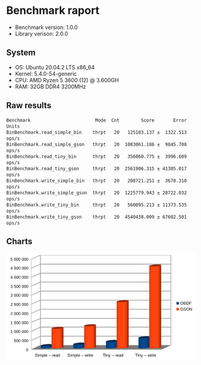 # Benchmark raport

- Benchmark version: 1.0.0
- Library verison: 2.0.0

## System

- OS: Ubuntu 20.04.2 LTS x86_64
- Kernel: 5.4.0-54-generic
- CPU: AMD Ryzen 5 3600 (12) @ 3.600GH
- RAM: 32GB DDR4 3200MHz

## Raw results

```console
Benchmark                        Mode  Cnt        Score       Error  Units
BinBenchmark.read_simple_bin    thrpt   20   125183.137 ±  1322.513  ops/s
BinBenchmark.read_simple_gson   thrpt   20  1083061.186 ±  9845.708  ops/s
BinBenchmark.read_tiny_bin      thrpt   20   356060.775 ±  3996.609  ops/s
BinBenchmark.read_tiny_gson     thrpt   20  2561906.315 ± 41305.017  ops/s
BinBenchmark.write_simple_bin   thrpt   20   208721.251 ±  3678.310  ops/s
BinBenchmark.write_simple_gson  thrpt   20  1225779.943 ± 28722.032  ops/s
BinBenchmark.write_tiny_bin     thrpt   20   560095.213 ± 11373.535  ops/s
BinBenchmark.write_tiny_gson    thrpt   20  4540438.009 ± 67602.501  ops/s
```

## Charts

![2.0.0](2.0.0.png)
